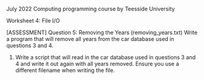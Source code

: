 July 2022 Computing programming course by Teesside University

Worksheet 4: File I/O

[ASSESSMENT] Question 5: Removing the Years (removing_years.txt)
Write a program that will remove all years from the car database used in questions 3 and 4.
1.	Write a script that will read in the car database used in questions 3 and 4 and write it out again with all years removed. Ensure you use a different filename when writing the file.
